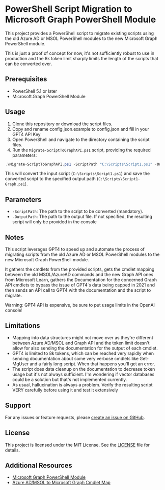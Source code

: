 # PowerShell Script Migration to Microsoft Graph PowerShell Module

This project provides a PowerShell script to migrate existing scripts using the old Azure AD or MSOL PowerShell modules to the new Microsoft Graph PowerShell module.

This is just a proof of concept for now, it's not sufficiently robust to use in production and the 8k token limit sharply limits the length of the scripts that can be converted over.

## Prerequisites

- PowerShell 5.1 or later
- Microsoft.Graph PowerShell Module

## Usage

1. Clone this repository or download the script files.
2. Copy and rename config.json.example to config.json and fill in your GPT4 API Key
3. Open PowerShell and navigate to the directory containing the script files.
4. Run the `Migrate-ScriptToGraphAPI.ps1` script, providing the required parameters:

```powershell
.\Migrate-ScriptToGraphAPI.ps1 -ScriptPath "C:\Scripts\Script1.ps1" -OutputPath "C:\Scripts\Script1-Graph.ps1"
```

This will convert the input script (`C:\Scripts\Script1.ps1`) and save the converted script to the specified output path (`C:\Scripts\Script1-Graph.ps1`).

## Parameters

- `-ScriptPath`: The path to the script to be converted (mandatory).
- `-OutputPath`: The path to the output file. If not specified, the resulting script will only be provided in the console

## Notes

This script leverages GPT4 to speed up and automate the process of migrating scripts from the old Azure AD or MSOL PowerShell modules to the new Microsoft Graph PowerShell module.

It gathers the cmdlets from the provided scripts, gets the cmdlet mapping between the old MSOL/AzureAD commands and the new Graph API ones from Microsoft Learn, gathers the Documentation for the concerned Graph API cmdlets to bypass the issue of GPT4's data being capped in 2021 and then sends an API call to GPT4 with the documentation and the script to migrate.

Warning: GPT4 API is expensive, be sure to put usage limits in the OpenAI console!

## Limitations

- Mapping into data structures might not move over as they're different between Azure AD/MSOL and Graph API and the token limit doesn't allow for also sending the documentation for the output of each cmdlet.
- GPT4 is limited to 8k tokens, which can be reached very rapidly when sending documentation about some very verbose cmdlets like Get-MgUser and a fairly long script. When that happens you'll get an error.
- The script does data cleanup on the documentation to decrease token usage but it's not always sufficient. I'm wondering if vector databases could be a solution but that's not implemented currently.
- As usual, hallucination is always a problem. Verify the resulting script VERY carefully before using it and test it extensively

## Support

For any issues or feature requests, please [create an issue on GitHub](https://github.com/Raindrops-dev/RAIN-GPT4GraphAPIMigration/issues).

## License

This project is licensed under the MIT License. See the [LICENSE](LICENSE) file for details.

## Additional Resources

- [Microsoft Graph PowerShell Module](https://docs.microsoft.com/powershell/module/microsoft.graph)
- [Azure AD/MSOL to Microsoft Graph Cmdlet Map](https://learn.microsoft.com/en-us/powershell/microsoftgraph/azuread-msoline-cmdlet-map?view=graph-powershell-1.0)